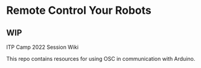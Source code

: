 # Remote Control Your Robots 
## WIP

ITP Camp 2022 Session Wiki

This repo contains resources for using OSC in communication with Arduino. 

